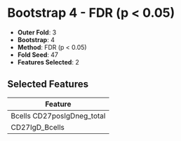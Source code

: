 # Bootstrap 4 - FDR (p < 0.05)

- **Outer Fold**: 3
- **Bootstrap**: 4
- **Method**: FDR (p < 0.05)
- **Fold Seed**: 47
- **Features Selected**: 2

## Selected Features

| Feature |
|---------|
| Bcells CD27posIgDneg_total |
| CD27IgD_Bcells |
